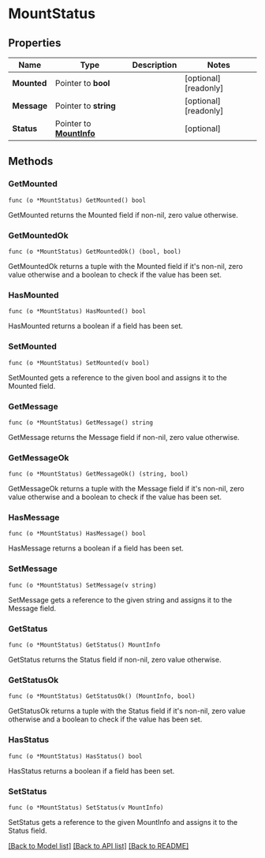 # MountStatus

## Properties

Name | Type | Description | Notes
------------ | ------------- | ------------- | -------------
**Mounted** | Pointer to **bool** |  | [optional] [readonly] 
**Message** | Pointer to **string** |  | [optional] [readonly] 
**Status** | Pointer to [**MountInfo**](mount_info.md) |  | [optional] 

## Methods

### GetMounted

`func (o *MountStatus) GetMounted() bool`

GetMounted returns the Mounted field if non-nil, zero value otherwise.

### GetMountedOk

`func (o *MountStatus) GetMountedOk() (bool, bool)`

GetMountedOk returns a tuple with the Mounted field if it's non-nil, zero value otherwise
and a boolean to check if the value has been set.

### HasMounted

`func (o *MountStatus) HasMounted() bool`

HasMounted returns a boolean if a field has been set.

### SetMounted

`func (o *MountStatus) SetMounted(v bool)`

SetMounted gets a reference to the given bool and assigns it to the Mounted field.

### GetMessage

`func (o *MountStatus) GetMessage() string`

GetMessage returns the Message field if non-nil, zero value otherwise.

### GetMessageOk

`func (o *MountStatus) GetMessageOk() (string, bool)`

GetMessageOk returns a tuple with the Message field if it's non-nil, zero value otherwise
and a boolean to check if the value has been set.

### HasMessage

`func (o *MountStatus) HasMessage() bool`

HasMessage returns a boolean if a field has been set.

### SetMessage

`func (o *MountStatus) SetMessage(v string)`

SetMessage gets a reference to the given string and assigns it to the Message field.

### GetStatus

`func (o *MountStatus) GetStatus() MountInfo`

GetStatus returns the Status field if non-nil, zero value otherwise.

### GetStatusOk

`func (o *MountStatus) GetStatusOk() (MountInfo, bool)`

GetStatusOk returns a tuple with the Status field if it's non-nil, zero value otherwise
and a boolean to check if the value has been set.

### HasStatus

`func (o *MountStatus) HasStatus() bool`

HasStatus returns a boolean if a field has been set.

### SetStatus

`func (o *MountStatus) SetStatus(v MountInfo)`

SetStatus gets a reference to the given MountInfo and assigns it to the Status field.


[[Back to Model list]](../README.md#documentation-for-models) [[Back to API list]](../README.md#documentation-for-api-endpoints) [[Back to README]](../README.md)


